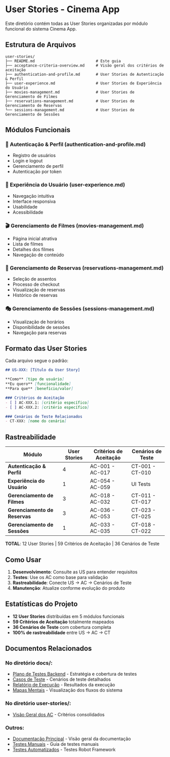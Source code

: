 # User Stories - Cinema App

Este diretório contém todas as User Stories organizadas por módulo funcional do sistema Cinema App.

## Estrutura de Arquivos

```
user-stories/
├── README.md                           # Este guia
├── acceptance-criteria-overview.md     # Visão geral dos critérios de aceitação
├── authentication-and-profile.md       # User Stories de Autenticação & Perfil
├── user-experience.md                  # User Stories de Experiência do Usuário
├── movies-management.md                # User Stories de Gerenciamento de Filmes
├── reservations-management.md          # User Stories de Gerenciamento de Reservas
└── sessions-management.md              # User Stories de Gerenciamento de Sessões
```

## Módulos Funcionais

### 🔐 Autenticação & Perfil (authentication-and-profile.md)
- Registro de usuários
- Login e logout
- Gerenciamento de perfil
- Autenticação por token

### 🎨 Experiência do Usuário (user-experience.md)
- Navegação intuitiva
- Interface responsiva
- Usabilidade
- Acessibilidade

### 🎬 Gerenciamento de Filmes (movies-management.md)
- Página inicial atrativa
- Lista de filmes
- Detalhes dos filmes
- Navegação de conteúdo

### 🎫 Gerenciamento de Reservas (reservations-management.md)
- Seleção de assentos
- Processo de checkout
- Visualização de reservas
- Histórico de reservas

### 🎭 Gerenciamento de Sessões (sessions-management.md)
- Visualização de horários
- Disponibilidade de sessões
- Navegação para reservas

## Formato das User Stories

Cada arquivo segue o padrão:

```markdown
## US-XXX: [Título da User Story]

**Como** [tipo de usuário]  
**Eu quero** [funcionalidade]  
**Para que** [benefício/valor]

### Critérios de Aceitação
- [ ] AC-XXX.1: [critério específico]
- [ ] AC-XXX.2: [critério específico]

### Cenários de Teste Relacionados
- CT-XXX: [nome do cenário]
```

## Rastreabilidade

| Módulo | User Stories | Critérios de Aceitação | Cenários de Teste |
|---------|--------------|------------------------|-------------------|
| **Autenticação & Perfil** | 4 | AC-001 - AC-017 | CT-001 - CT-010 |
| **Experiência do Usuário** | 1 | AC-054 - AC-059 | UI Tests |
| **Gerenciamento de Filmes** | 3 | AC-018 - AC-032 | CT-011 - CT-017 |
| **Gerenciamento de Reservas** | 3 | AC-036 - AC-053 | CT-023 - CT-025 |
| **Gerenciamento de Sessões** | 1 | AC-033 - AC-035 | CT-018 - CT-022 |

**TOTAL**: 12 User Stories | 59 Critérios de Aceitação | 36 Cenários de Teste

## Como Usar

1. **Desenvolvimento**: Consulte as US para entender requisitos
2. **Testes**: Use os AC como base para validação
3. **Rastreabilidade**: Conecte US → AC → Cenários de Teste
4. **Manutenção**: Atualize conforme evolução do produto

## Estatísticas do Projeto

- **12 User Stories** distribuídas em 5 módulos funcionais
- **59 Critérios de Aceitação** totalmente mapeados
- **36 Cenários de Teste** com cobertura completa
- **100% de rastreabilidade** entre US → AC → CT

## Documentos Relacionados

### No diretório docs/:
- [Plano de Testes Backend](../test-plan-backend.md) - Estratégia e cobertura de testes
- [Casos de Teste](../test-cases.md) - Cenários de teste detalhados
- [Relatório de Execução](../test-execution-report.md) - Resultados da execução
- [Mapas Mentais](../mind%20map/) - Visualização dos fluxos do sistema

### No diretório user-stories/:
- [Visão Geral dos AC](./acceptance-criteria-overview.md) - Critérios consolidados

### Outros:
- [Documentação Principal](../README.md) - Visão geral da documentação
- [Testes Manuais](../../manual-tests/) - Guia de testes manuais
- [Testes Automatizados](../../automated-tests/) - Testes Robot Framework
